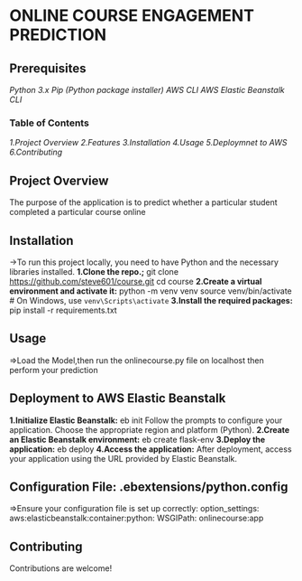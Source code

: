 # ONLINE COURSE ENGAGEMENT PREDICTION

## Prerequisites
 *Python 3.x*
 *Pip (Python package installer)*
 *AWS CLI*
 *AWS Elastic Beanstalk CLI*

### Table of Contents
*1.Project Overview*
*2.Features*
*3.Installation*
*4.Usage*
*5.Deploymnet to AWS*
*6.Contributing*



## Project Overview
The purpose of the application is to predict whether a particular student completed a particular course online
## Installation
->To run this project locally, you need to have Python and the necessary libraries installed.
**1.Clone the repo.;**
        git clone https://github.com/steve601/course.git
        cd course
**2.Create a virtual environment and activate it:**
        python -m venv venv
        source venv/bin/activate  # On Windows, use `venv\Scripts\activate`
**3.Install the required packages:**
        pip install -r requirements.txt

## Usage
=>Load the Model,then run the onlinecourse.py file on localhost then perform your prediction

## Deployment to AWS Elastic Beanstalk
**1.Initialize Elastic Beanstalk:**
      eb init
  Follow the prompts to configure your application. Choose the appropriate region and platform (Python).
**2.Create an Elastic Beanstalk environment:**
      eb create flask-env
**3.Deploy the application:**
      eb deploy
**4.Access the application:** After deployment, access your application using the URL provided by Elastic Beanstalk.

## Configuration File: .ebextensions/python.config
=>Ensure your configuration file is set up correctly:
       option_settings:
         aws:elasticbeanstalk:container:python:
           WSGIPath: onlinecourse:app
## Contributing
Contributions are welcome!


